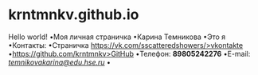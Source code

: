 # krntmnkv.github.io
Hello world!
•Моя личная страничка
•Карина Темникова
•Это я
•Контакты:
•Страничка https://vk.com/sscatteredshowers/>vkontakte</a>
•https://github.com/krntmnkv>GitHub</a>
•Телефон: <b>89805242276</b>
•E-mail: <i>temnikovakarina@edu.hse.ru</i>
•	  
